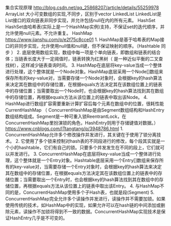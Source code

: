 集合实现原理 http://blog.csdn.net/qq_25868207/article/details/55259978
    ArrayList
        大小可变数组的实现,不同步，区别于vector
    LinkedList
        LinkedList是List接口的双向链表非同步实现，并允许包括null在内的所有元素。
    HashSet
        HashSet由哈希表(实际上是一个HashMap实例)支持，不保证set的迭代顺序，并允许使用null元素。不允许重复。
    HashMap https://www.jianshu.com/p/e2f75c8cce01
    1. HashMap是基于哈希表的Map接口的非同步实现，允许使用null值和null键，但不保证映射的顺序。（Hashtable 同步 ）
    2. 底层使用数组实现，数组中每一项是个单向链表，即数组和链表的结合体；当链表长度大于一定阈值时，链表转换为红黑树（ 是一种近似平衡的二叉查找树），这样减少链表查询时间。
    3. HashMap在底层将key-value当成一个整体进行处理，这个整体就是一个Node对象。HashMap底层采用一个Node[]数组来保存所有的key-value对，当需要存储一个Node对象时，会根据key的hash算法来决定其在数组中的存储位置，在根据equals方法决定其在该数组位置上的链表中的存储位置；当需要取出一个Node时，也会根据key的hash算法找到其在数组中的存储位置，再根据equals方法从该位置上的链表中取出该Node。
    4. HashMap进行数组扩容需要重新计算扩容后每个元素在数组中的位置，很耗性能
    CurrentHashMap （ ConcurrentHashMap是由Segment数组结构和HashEntry数组结构组成。Segment是一种可重入锁ReentrantLock，在ConcurrentHashMap里扮演锁的角色，HashEntry则用于存储键值对数据。）https://www.cnblogs.com/ITtangtang/p/3948786.html
    1. ConcurrentHashMap允许多个修改操作并发进行，其关键在于使用了锁分离技术。
    2. 它使用了多个锁来控制对hash表的不同段进行的修改，每个段其实就是一个小的hashtable，它们有自己的锁。只要多个并发发生在不同的段上，它们就可以并发进行。
    3. ConcurrentHashMap在底层将key-value当成一个整体进行处理，这个整体就是一个Entry对象。Hashtable底层采用一个Entry[]数组来保存所有的key-value对，当需要存储一个Entry对象时，会根据key的hash算法来决定其在数组中的存储位置，在根据equals方法决定其在该数组位置上的链表中的存储位置；当需要取出一个Entry时，也会根据key的hash算法找到其在数组中的存储位置，再根据equals方法从该位置上的链表中取出该Entry。
    4. 与HashMap不同的是，ConcurrentHashMap使用多个子Hash表，也就是段(Segment)
    5. ConcurrentHashMap完全允许多个读操作并发进行，读操作并不需要加锁。如果使用传统的技术，如HashMap中的实现，如果允许可以在hash链的中间添加或删除元素，读操作不加锁将得到不一致的数据。ConcurrentHashMap实现技术是保证HashEntry几乎是不可变的。
    
    
        

